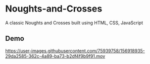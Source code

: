 # Noughts-and-Crosses

A classic Noughts and Crosses built using HTML, CSS, JavaScript

## Demo

https://user-images.githubusercontent.com/75939758/156918935-29da2585-362c-4a89-ba73-b2df4f9b9f91.mov

